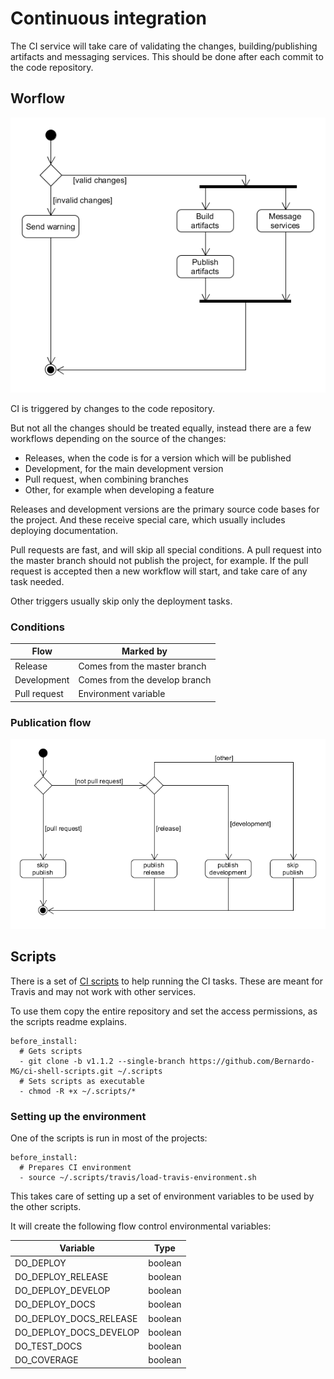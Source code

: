 # Continuous integration

The CI service will take care of validating the changes, building/publishing artifacts and messaging services. This should be done after each commit to the code repository.

## Worflow

![CI flow][ci_flow]

CI is triggered by changes to the code repository.

But not all the changes should be treated equally, instead there are a few workflows depending on the source of the changes:

- Releases, when the code is for a version which will be published
- Development, for the main development version
- Pull request, when combining branches
- Other, for example when developing a feature

Releases and development versions are the primary source code bases for the project. And these receive special care, which usually includes deploying documentation.

Pull requests are fast, and will skip all special conditions. A pull request into the master branch should not publish the project, for example. If the pull request is accepted then a new workflow will start, and take care of any task needed.

Other triggers usually skip only the deployment tasks.

### Conditions

Flow | Marked by
--- | ---
Release | Comes from the master branch
Development | Comes from the develop branch
Pull request | Environment variable

### Publication flow

![Publish flow][publish_flow]

## Scripts

There is a set of [CI scripts][scripts_repo] to help running the CI tasks. These are meant for Travis and may not work with other services.

To use them copy the entire repository and set the access permissions, as the scripts readme explains.

```
before_install:
  # Gets scripts
  - git clone -b v1.1.2 --single-branch https://github.com/Bernardo-MG/ci-shell-scripts.git ~/.scripts
  # Sets scripts as executable
  - chmod -R +x ~/.scripts/*
```

### Setting up the environment

One of the scripts is run in most of the projects:

```
before_install:
  # Prepares CI environment
  - source ~/.scripts/travis/load-travis-environment.sh
```

This takes care of setting up a set of environment variables to be used by the other scripts.

It will create the following flow control environmental variables:

Variable | Type
--- | ---
DO\_DEPLOY | boolean
DO\_DEPLOY\_RELEASE | boolean
DO\_DEPLOY\_DEVELOP | boolean
DO\_DEPLOY\_DOCS | boolean
DO\_DEPLOY\_DOCS_RELEASE | boolean
DO\_DEPLOY\_DOCS_DEVELOP | boolean
DO\_TEST\_DOCS | boolean
DO\_COVERAGE | boolean

[ci_flow]: ../img/diagram/ci_general_activity.png
[publish_flow]: ../img/diagram/ci_publish_flow.png
[scripts_repo]: https://github.com/Bernardo-MG/ci-shell-scripts
